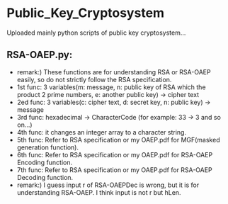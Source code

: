 # Public_Key_Cryptosystem
Uploaded mainly python scripts of public key cryptosystem...
## RSA-OAEP.py: 
- remark:) These functions are for understanding RSA or RSA-OAEP easily, so do not strictly follow the RSA specification.
- 1st func: 3 variables(m: message, n: public key of RSA which the product 2 prime numbers, e: another public key) -> cipher text
- 2ed func: 3 variables(c: cipher text, d: secret key, n: public key) -> message
- 3rd func: hexadecimal -> CharacterCode (for example: 33 -> 3 and so on...)
- 4th func: it changes an integer array to a character string.
- 5th func: Refer to RSA specification or my OAEP.pdf for MGF(masked generation function). 
- 6th func: Refer to RSA specification or my OAEP.pdf for RSA-OAEP Encoding function.
- 7th func: Refer to RSA specification or my OAEP.pdf for RSA-OAEP Decoding function.
- remark:) I guess input r of RSA-OAEPDec is wrong, but it is for understanding RSA-OAEP. I think input is not r but hLen.
